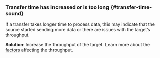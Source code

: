 ### Transfer time has increased or is too long {#transfer-time-sound}

If a transfer takes longer time to process data, this may indicate that the source started sending more data or there are issues with the target’s throughput.

**Solution**: Increase the throughput of the target. Learn more about the [factors](../../../../data-transfer/concepts/copy-speed.md) affecting the throughput.